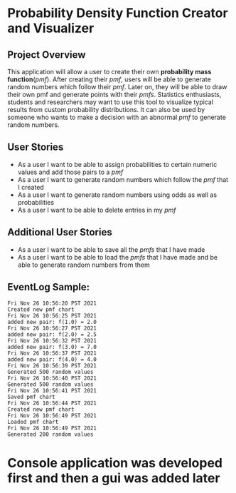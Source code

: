 # Probability Density Function Creator and Visualizer

## Project Overview
This application will allow a user to create their own **probability mass function**(*pmf*). After creating their *pmf*, users will be able to generate random numbers which follow their *pmf*. Later on, they will be able to draw their own pmf and generate points with their *pmfs*. Statistics enthusiasts, students and researchers may want to use this tool to visualize typical results from custom probability distributions. It can also be used by someone who wants to make a decision with an abnormal *pmf* to generate random numbers.

## User Stories
- As a user I want to be able to assign probabilities to certain numeric values and add those pairs to a *pmf*
- As a user I want to generate random numbers which follow the *pmf* that I created
- As a user I want to generate random numbers using odds as well as probabilities
- As a user I want to be able to delete entries in my *pmf*

## Additional User Stories
- As a user I want to be able to save all the *pmfs* that I have made
- As a user I want to be able to load the *pmfs* that I have made and be able to generate random numbers from them

## EventLog Sample:
```
Fri Nov 26 10:56:20 PST 2021
Created new pmf chart
Fri Nov 26 10:56:25 PST 2021
added new pair: f(1.0) = 2.0
Fri Nov 26 10:56:27 PST 2021
added new pair: f(2.0) = 2.5
Fri Nov 26 10:56:32 PST 2021
added new pair: f(3.0) = 7.0
Fri Nov 26 10:56:37 PST 2021
added new pair: f(4.0) = 4.0
Fri Nov 26 10:56:39 PST 2021
Generated 500 random values
Fri Nov 26 10:56:40 PST 2021
Generated 500 random values
Fri Nov 26 10:56:41 PST 2021
Saved pmf chart
Fri Nov 26 10:56:44 PST 2021
Created new pmf chart
Fri Nov 26 10:56:49 PST 2021
Loaded pmf chart
Fri Nov 26 10:56:49 PST 2021
Generated 200 random values
```

# Console application was developed first and then a gui was added later


